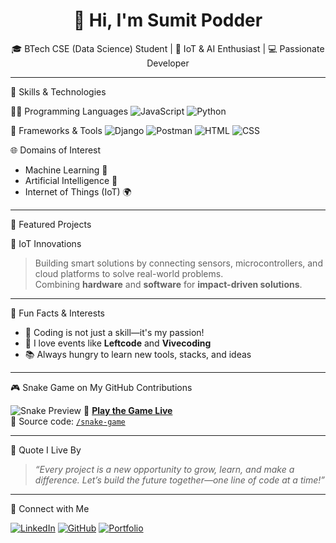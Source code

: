 <h1 align="center">👋 Hi, I'm Sumit Podder</h1>
<p align="center">
  🎓 BTech CSE (Data Science) Student | 🧠 IoT & AI Enthusiast | 💻 Passionate Developer
</p>

---

🚀 Skills & Technologies

🧑‍💻 Programming Languages
![JavaScript](https://img.shields.io/badge/-JavaScript-F7DF1E?logo=javascript&logoColor=000&style=for-the-badge)
![Python](https://img.shields.io/badge/-Python-3776AB?logo=python&logoColor=fff&style=for-the-badge)

🧰 Frameworks & Tools
![Django](https://img.shields.io/badge/-Django-092E20?logo=django&logoColor=fff&style=for-the-badge)
![Postman](https://img.shields.io/badge/-Postman-FF6C37?logo=postman&logoColor=fff&style=for-the-badge)
![HTML](https://img.shields.io/badge/-HTML5-E34F26?logo=html5&logoColor=fff&style=for-the-badge)
![CSS](https://img.shields.io/badge/-CSS3-1572B6?logo=css3&logoColor=fff&style=for-the-badge)

🌐 Domains of Interest
- Machine Learning 🧠
- Artificial Intelligence 🤖
- Internet of Things (IoT) 🌍

---

🌟 Featured Projects

🔌 IoT Innovations
> Building smart solutions by connecting sensors, microcontrollers, and cloud platforms to solve real-world problems.  
> Combining **hardware** and **software** for **impact-driven solutions**.

---

🧠 Fun Facts & Interests

- 🎯 Coding is not just a skill—it's my passion!
- 👾 I love events like **Leftcode** and **Vivecoding**
- 📚 Always hungry to learn new tools, stacks, and ideas

---

🎮 Snake Game on My GitHub Contributions

![Snake Preview](https://github.com/sumitpodder/snake-game/raw/main/assets/snake-preview.gif)
🔗 **[Play the Game Live](https://sumitpodder.github.io/Profile/)**  
📂 Source code: [`/snake-game`](./snake-game)

---

💬 Quote I Live By

> _“Every project is a new opportunity to grow, learn, and make a difference. Let’s build the future together—one line of code at a time!”_

---

🔗 Connect with Me

[![LinkedIn](https://img.shields.io/badge/-LinkedIn-blue?style=for-the-badge&logo=linkedin)](https://www.linkedin.com/in/sumitpodder)
[![GitHub](https://img.shields.io/badge/-GitHub-181717?style=for-the-badge&logo=github)](https://github.com/sumitpodder)
[![Portfolio](https://img.shields.io/badge/-Portfolio-000?style=for-the-badge&logo=vercel&logoColor=white)](https://your-portfolio-link.com)

